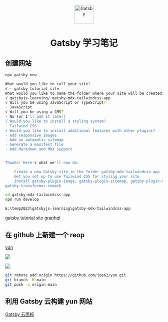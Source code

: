 <p align="center">
  <a href="https://www.gatsbyjs.com/?utm_source=starter&utm_medium=readme&utm_campaign=minimal-starter">
    <img alt="Gatsby" src="https://www.gatsbyjs.com/Gatsby-Monogram.svg" width="60" />
  </a>
</p>
<h1 align="center">
  Gatsby 学习笔记
</h1>

## 创建网站

```sh
npx gatsby new

What would you like to call your site?
√ · gatsby tutorial site
What would you like to name the folder where your site will be created?
√ gatsbyjs-learning/ gatsby-mdx-tailwindcss-app
√ Will you be using JavaScript or TypeScript?
· JavaScript
√ Will you be using a CMS?
· No (or I'll add it later)
√ Would you like to install a styling system?
· Tailwind CSS
√ Would you like to install additional features with other plugins?
· Add responsive images
· Add an automatic sitemap
· Generate a manifest file
· Add Markdown and MDX support


Thanks! Here's what we'll now do:

    Create a new Gatsby site in the folder gatsby-mdx-tailwindcss-app
    Get you set up to use Tailwind CSS for styling your site
    Install gatsby-plugin-image, gatsby-plugin-sitemap, gatsby-plugin-manifest, gatsby-plugin-mdx,
gatsby-transformer-remark

```

```sh
cd gatsby-mdx-tailwindcss-app
npm run develop
```

`E:\temp2023\gatsbyjs-learning\gatsby-mdx-tailwindcss-app`

[gatsby tutorial site](http://localhost:8000/)
[graphql](http://localhost:8000/___graphql)

## 在 github 上新建一个 reop

[yun](https://github.com/joe62/yun)

![](https://www.gatsbyjs.com/static/bf74830c88d3f8b0287b58cf397be992/18539/new-repo-button.png)

![](https://www.gatsbyjs.com/static/94ec685d2adefdf4d2aac5b3364acba9/3d68f/new-repo-options.png)

```sh
git remote add origin https://github.com/joe62/yun.git
git branch -M main
git push -u origin main
```

## 利用 Gatsby 云构建 yun 网站

[Gatsby 云面板](https://www.gatsbyjs.com/dashboard/)
